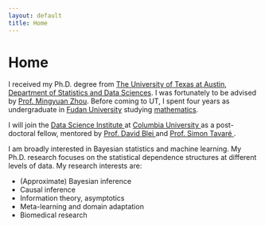 ```yaml
---
layout: default
title: Home
---
```


<div>
 <h1 class="page-title">Home</h1>
</div>

<div>
<div class="row">
  <p>
 I received my Ph.D. degree from
  <a href="https://www.utexas.edu">The University of Texas at Austin</a>, <a href="https://stat.utexas.edu">Department of Statistics and Data Sciences</a>. I was fortunately to be advised by
  <a href="https://mingyuanzhou.github.io">Prof. Mingyuan Zhou</a>.  Before coming to UT, I spent four years as undergraduate in <a href="http://www.fudan.edu.cn/en/"> Fudan University</a> studying <a href="http://math.fudan.edu.cn/olden/Index.htm"> mathematics</a>. </p>
   
  <p> I will join the <a href="https://datascience.columbia.edu">Data Science Institute </a> at <a href="https://www.columbia.edu">Columbia University </a> as a post-doctoral fellow, mentored by <a href="http://www.cs.columbia.edu/~blei/">Prof. David Blei </a> and <a href="http://stat.columbia.edu/department-directory/name/simon-tavare/">Prof. Simon Tavaré </a>.</p>
  
  <p> I am broadly interested in Bayesian statistics and machine learning. My Ph.D. research focuses on the statistical dependence structures at different levels of data. My research interests are: </p>
  <p>
  <ul>
   <li> (Approximate) Bayesian inference </li>
   <li> Causal inference </li>
   <li> Information theory, asymptotics </li>
   <li> Meta-learning and domain adaptation</li>
   <li> Biomedical research</li>
  </ul>

